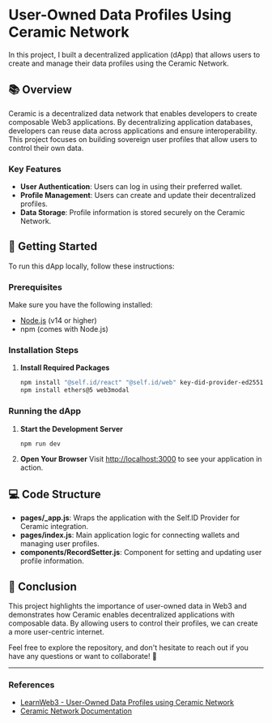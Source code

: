 
# User-Owned Data Profiles Using Ceramic Network

In this project, I built a decentralized application (dApp) that allows users to create and manage their data profiles using the Ceramic Network.

## 📚 Overview

Ceramic is a decentralized data network that enables developers to create composable Web3 applications. By decentralizing application databases, developers can reuse data across applications and ensure interoperability. This project focuses on building sovereign user profiles that allow users to control their own data.

### Key Features
- **User Authentication**: Users can log in using their preferred wallet.
- **Profile Management**: Users can create and update their decentralized profiles.
- **Data Storage**: Profile information is stored securely on the Ceramic Network.

## 🚀 Getting Started

To run this dApp locally, follow these instructions:

### Prerequisites
Make sure you have the following installed:
- [Node.js](https://nodejs.org/) (v14 or higher)
- npm (comes with Node.js)

### Installation Steps
1. **Install Required Packages**
   ```bash
   npm install "@self.id/react" "@self.id/web" key-did-provider-ed25519
   npm install ethers@5 web3modal
   ```

### Running the dApp
1. **Start the Development Server**
   ```bash
   npm run dev
   ```

2. **Open Your Browser**
   Visit [http://localhost:3000](http://localhost:3000) to see your application in action.

## 💻 Code Structure

- **pages/_app.js**: Wraps the application with the Self.ID Provider for Ceramic integration.
- **pages/index.js**: Main application logic for connecting wallets and managing user profiles.
- **components/RecordSetter.js**: Component for setting and updating user profile information.

## 🌈 Conclusion

This project highlights the importance of user-owned data in Web3 and demonstrates how Ceramic enables decentralized applications with composable data. By allowing users to control their profiles, we can create a more user-centric internet.

Feel free to explore the repository, and don't hesitate to reach out if you have any questions or want to collaborate! 🙌

---

### References
- [LearnWeb3 - User-Owned Data Profiles using Ceramic Network](https://learnweb3.io/courses/junior/user-owned-data-profiles-using-ceramic-network)
- [Ceramic Network Documentation](https://developers.ceramic.network/learn/welcome/)
